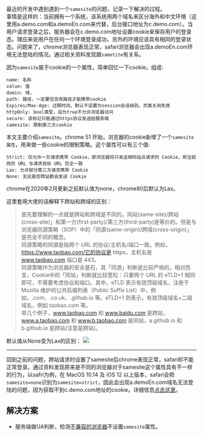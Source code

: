 最近的开发中遇到遇到一个`samesite`的问题，记录一下解决的过程。  
事情是这样的：当前拥有一个系统，该系统用两个域名来区分海外和中文环境（这里用a.demo.com和a.demoEn.com来代替，后台接口地址为c.demo.com）。当用户请求登录之后，服务器会在c.demo.com地址设置cookie来保存用户的登录态。理应来说用户在任何一个环境登录成功，另外的环境应该具有相同的登录状态。问题来了，chrome浏览器表现正常，safari浏览器会出现a.demoEn.com环境无法登陆的情况。通过相关资料发现跟`sametite`有关系。  

因为`samesite`属于cookie的一个属性，简单回忆一下cookie。组成:  
```
name: 名称
value: 值
domin: 域，
path: 路径，一定要包含改路径才能携带cookie
Expires/Max-Age: 过期时间，默认不设置为session会话级别，页面关闭失效
httpOnly: bool类型，设为true不允许浏览器访问
secure: 该标记只能通过https协议发送给服务端
samesite: 限制第三方cookie
```

本文主要介绍`samesite`。chrome 51 开始，浏览器的cookie新增了一个`samesite属性`，用来做一些cookie的限制策略。这个属性可以有三个值:
```
Strict: 仅允许一方请求携带 Cookie，即浏览器将只发送相同站点请求的 Cookie，即当前网页 URL 与请求目标 URL 完全一致  
Lax: 允许部分第三方请求携带 Cookie
None: 无论是否跨站都会发送 Cookie
```  
chrome在2020年2月更新之前默认值为none，chrome80后默认为Lax。  

这里套用大佬的话解释下跨站和跨域的区别：
>首先要理解的一点就是跨站和跨域是不同的。同站(same-site)/跨站(cross-site)」和第一方(first-party)/第三方(third-party)是等价的。但是与浏览器同源策略（SOP）中的「同源(same-origin)/跨域(cross-origin)」是完全不同的概念。</br>
>同源策略的同源是指两个 URL 的协议/主机名/端口一致。例如，https://www.taobao.com/它的协议是 https，主机名是 www.taobao.com 端口是 443。</br>
>同源策略作为浏览器的安全基石，其「同源」判断是比较严格的，相对而言，Cookie中的「同站」判断就比较宽松：只要两个 URL 的 eTLD+1 相同即可，不需要考虑协议和端口。其中，eTLD 表示有效顶级域名，注册于 Mozilla 维护的公共后缀列表（Public Suffix List）中，例如，.com、.co.uk、.github.io 等。eTLD+1 则表示，有效顶级域名+二级域名，例如 taobao.com 等。</br>
>举几个例子，www.taobao.com 和 www.baidu.com 是跨站，www.a.taobao.com 和 www.b.taobao.com 是同站，a.github.io 和 b.github.io 是跨站(注意是跨站)。

默认值从None变为Lax的区别：
![](https://p3-juejin.byteimg.com/tos-cn-i-k3u1fbpfcp/8425081875a6447dbb232ea656a9adfb~tplv-k3u1fbpfcp-zoom-1.image)  
***
回到之前的问题，跨站请求时设置了samesite后chrome表现正常，safari却不能正常登录。通过资料发现原来是不同的浏览器对于samesite这个属性具有不一样的行为，以safri为例，在 MacOS 10.14 及 iOS 12 以上版本，safari会把`samesite=none`识别为`samesite=strict`，因此会出现a.demoEn.com域名无法登陆的问题，因为获取不到c.demo.com地址的cookie。详细信息[点击这里](https://www.chromium.org/updates/same-site/incompatible-clients)。
## 解决方案  
- 服务端做UA判断，检测[不兼容的浏览器](https://www.chromium.org/updates/same-site/incompatible-clients)不设置`samesite`属性。